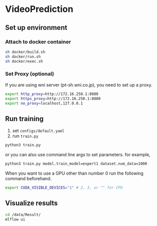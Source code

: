 # VideoPrediction

## Set up environment

### Attach to docker container

```sh
sh docker/build.sh
sh docker/run.sh
sh docker/exec.sh
```

### Set Proxy (optional)

If you are using wni server (pt-sh.wni.co.jp), you need to set up a proxy.

```sh
export http_proxy=http://172.16.250.1:8080
export https_proxy=http://172.16.250.1:8080
export no_proxy=localhost,127.0.0.1

```

## Run training

1. set `configs/default.yaml`
2. run `train.py`

```sh
python3 train.py
```

or you can also use command line args to set parameters.
for example,

```sh
python3 train.py model.train_model=expert1 dataset.num_data=1000
```

When you want to use a GPU other than number 0 run the following command beforehand.

```sh
export CUDA_VISIBLE_DEVICES="1" # 2, 3, or "" for CPU
```

## Visualize results

```sh
cd /data/Result/
mlflow ui
```
